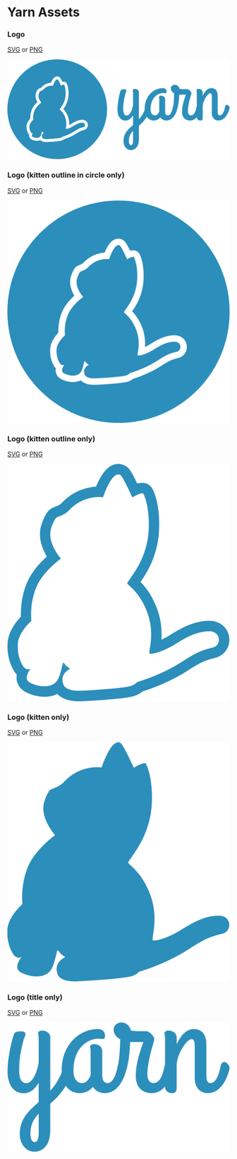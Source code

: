 # Yarn Assets

### Logo

[SVG](yarn-kitten-full.svg) or [PNG](yarn-kitten-full.png)

![](yarn-kitten-full.svg)

### Logo (kitten outline in circle only)

[SVG](yarn-kitten-circle.svg) or [PNG](yarn-kitten-circle.png)

![](yarn-kitten-circle.svg)

### Logo (kitten outline only)

[SVG](yarn-kitten-outline.svg) or [PNG](yarn-kitten-outline.png)

![](yarn-kitten-outline.svg)

### Logo (kitten only)

[SVG](yarn-kitten.svg) or [PNG](yarn-kitten.png)

![](yarn-kitten.svg)

### Logo (title only)

[SVG](yarn-title.svg) or [PNG](yarn-title.png)

![](yarn-title.svg)

